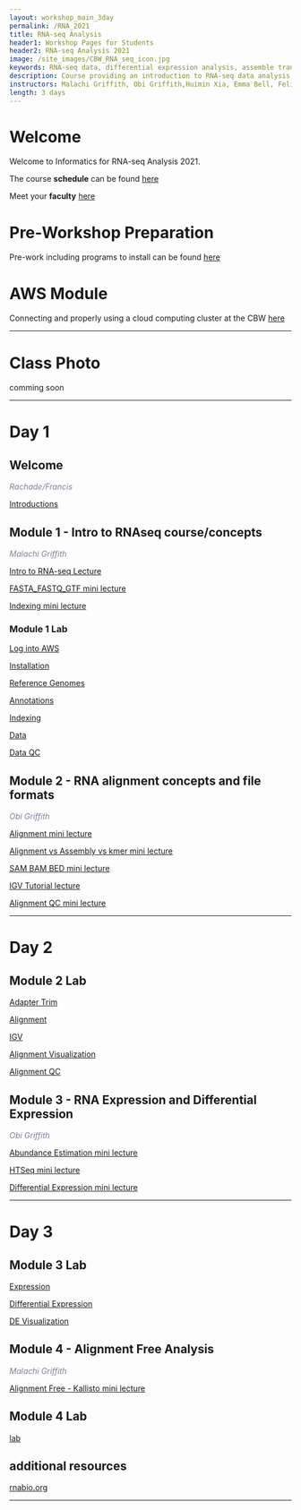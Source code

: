 ```yaml
---
layout: workshop_main_3day
permalink: /RNA_2021
title: RNA-seq Analysis
header1: Workshop Pages for Students
header2: RNA-seq Analysis 2021
image: /site_images/CBW_RNA_seq_icon.jpg
keywords: RNA-seq data, differential expression analysis, assemble transcripts
description: Course providing an introduction to RNA-seq data analysis followed by integrated tutorials demonstrating the use of popular RNA-seq analysis packages.
instructors: Malachi Griffith, Obi Griffith,Huimin Xia, Emma Bell, Felicia Gomez
length: 3 days
---
```

# Welcome <a id="welcome"></a>

Welcome to Informatics for RNA-seq Analysis 2021.

The course **schedule** can be found [here](https://bioinformaticsdotca.github.io/RNA_2021_schedule)   

Meet your **faculty** [here](https://drive.google.com/file/d/1nFJZjZFbUBJTPZ1yz-M3phAQVNrOHM9l/view?usp=sharing)

# Pre-Workshop Preparation <a id="preworkshop"></a>

Pre-work including programs to install can be found [here](https://docs.google.com/forms/d/1wLMhtCwRnCEfUMIq0f6ZTGZRq1htNYAw4bSMSW9MUfU/edit?usp=sharing)

# AWS Module <a id="preworkshop"></a>

Connecting and properly using a cloud computing cluster at the CBW [here](https://bioinformaticsdotca.github.io/AWS_v2_2021)

***

# Class Photo

 comming soon

***

# Day 1 <a id="day1"></a>

##  Welcome

  *<font color="#827e9c">Rachade/Francis</font>*

 [Introductions](https://drive.google.com/file/d/1JWM2NKniNQcxK0uvxVIQzRaBfvYjZKGM/view?usp=sharing)



## Module 1 - Intro to RNAseq course/concepts

*<font color="#827e9c">Malachi Griffith</font>*

[Intro to RNA-seq Lecture](https://drive.google.com/file/d/1OpiGaA7wqTA5_l604tG7kEHpyEp0mEu9/view?usp=sharing)

[FASTA_FASTQ_GTF mini lecture](https://drive.google.com/file/d/1ft5svbCtx3oSd5VEhd_eUkW_kmnHAUMW/view?usp=sharing)

[Indexing mini lecture](https://drive.google.com/file/d/1oes3hjs2KF8zGhmo4Lw46X4vB99Tx0eg/view?usp=sharing)

### Module 1 Lab
  [Log into AWS](https://rnabio.org/module-00-setup/0000/07/01/Log_into_AWS/)

  [Installation](https://rnabio.org/module-00-setup/0000/10/01/Installation/)
  
  [Reference Genomes](https://rnabio.org/module-01-inputs/0001/02/01/Reference_Genomes/)
  
  [Annotations](https://rnabio.org/module-01-inputs/0001/03/01/Annotations/)
  
  [Indexing](https://rnabio.org/module-01-inputs/0001/04/01/Indexing/)
  
  [Data](https://rnabio.org/module-01-inputs/0001/05/01/RNAseq_Data/)
  
  [Data QC](https://rnabio.org/module-01-inputs/0001/06/01/Pre-alignment_QC/)



## Module 2 - RNA alignment concepts and file formats

*<font color="#827e9c"> Obi Griffith</font>*

[Alignment mini lecture](https://drive.google.com/file/d/127fuifROjwfbMtweXcwD1sNhmEG4lVNS/view?usp=sharing)

[Alignment vs Assembly vs kmer mini lecture](https://drive.google.com/file/d/1EX-r7kVsehWYfY8TOX_XLtrER-PCg803/view?usp=sharing)

[SAM BAM BED mini lecture](https://drive.google.com/file/d/1QyYk_jjHRJzUgv7gS-k2Kgtr1Uo4QSXZ/view?usp=sharing)

[IGV Tutorial lecture](https://drive.google.com/file/d/1nvfVFuEmb2oRF7UkfTzje2PnphSjNJ4I/view?usp=sharing)

[Alignment QC mini lecture](https://drive.google.com/file/d/19gq2fjFZOQIjcchjPK6tLqGb-z15_XCe/view?usp=sharing)


***

# Day 2 <a id="day2"></a>


## Module 2 Lab

   [Adapter Trim](https://rnabio.org/module-02-alignment/0002/02/01/Adapter_Trim/)
  
  [Alignment](https://rnabio.org/module-02-alignment/0002/03/01/Alignment/)
  
  [IGV](https://rnabio.org/module-02-alignment/0002/04/01/IGV/)

  [Alignment Visualization](https://rnabio.org/module-02-alignment/0002/05/01/Alignment_Visualization/)
  
  [Alignment QC](https://rnabio.org/module-02-alignment/0002/06/01/Alignment_QC/)

## Module 3 - RNA Expression and Differential Expression

*<font color="#827e9c">Obi Griffith</font>*

[Abundance Estimation mini lecture](https://drive.google.com/file/d/1hVqsYlSMBJIprh_dnEUeVAqpto5XpVU_/view?usp=sharing)

[HTSeq mini lecture](https://drive.google.com/file/d/1ZWn8FSGPx3_GD5eyQv7YxLaFPmEaDTRS/view?usp=sharing)

[Differential Expression mini lecture](https://drive.google.com/file/d/1NdwB2blVnJ27skkGPWyVnVVtpxC3g1yx/view?usp=sharing)

***

# Day 3 <a id="day3"></a>


## Module 3 Lab

  [Expression](https://rnabio.org/module-03-expression/0003/02/01/Expression/)
 
 [Differential Expression](https://rnabio.org/module-03-expression/0003/03/01/Differential_Expression/)
 
 [DE Visualization](https://rnabio.org/module-03-expression/0003/04/01/DE_Visualization/)

## Module 4 - Alignment Free Analysis

*<font color="#827e9c">Malachi Griffith</font>*

[Alignment Free - Kallisto mini lecture](https://drive.google.com/file/d/16OMKIxLqOlaUvLFV3mkL6cbu4V9G8LRM/view?usp=sharing)

## Module 4 Lab

 [lab](https://rnabio.org/module-04-kallisto/0004/02/01/Alignment_Free_Kallisto/)



## additional resources

[rnabio.org](https://rnabio.org/)

***
